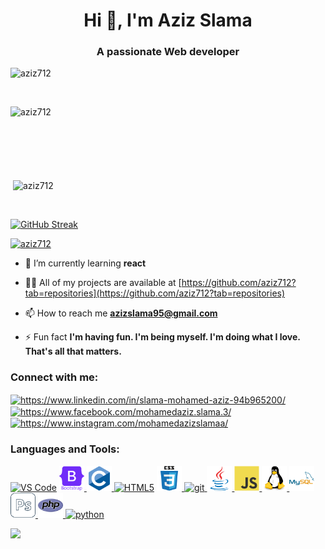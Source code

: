 <h1 align="center">Hi 👋, I'm Aziz Slama</h1>
<h3 align="center">A passionate Web developer</h3>


<p align="left"> <img src="https://komarev.com/ghpvc/?username=aziz712&label=Profile%20views&color=0e75b6&style=flat" alt="aziz712" /> </p> 
<br/>

<p><img align="left" src="https://github-readme-stats.vercel.app/api/top-langs?username=aziz712&show_icons=true&locale=en&layout=compact" alt="aziz712" /></p> <br/><br/> <br/><br/> <br/><br/> 

<p>&nbsp;<img align="center" src="https://github-readme-stats.vercel.app/api?username=aziz712&show_icons=true&locale=en" alt="aziz712" /></p> <br/>



[![GitHub Streak](https://github-readme-streak-stats.herokuapp.com?user=aziz712&theme=shadow-red&date_format=j%20M%5B%20Y%5D)](https://git.io/streak-stats) <br/>



<p align="left"> <a href="https://github.com/ryo-ma/github-profile-trophy"><img src="https://github-profile-trophy.vercel.app/?username=aziz712" alt="aziz712" /></a> </p>

- 🌱 I’m currently learning **react**

- 👨‍💻 All of my projects are available at [https://github.com/aziz712?tab=repositories](https://github.com/aziz712?tab=repositories)

- 📫 How to reach me **azizslama95@gmail.com**

- ⚡ Fun fact **I'm having fun. I'm being myself. I'm doing what I love. That's all that matters.**

<h3 align="left">Connect with me:</h3>
<p align="left">
<a href="https://www.linkedin.com/in/slama-mohamed-aziz-94b965200/" target="_blank"><img align="center" src="https://raw.githubusercontent.com/rahuldkjain/github-profile-readme-generator/master/src/images/icons/Social/linked-in-alt.svg" alt="https://www.linkedin.com/in/slama-mohamed-aziz-94b965200/" height="30" width="40" /></a>
<a href="https://www.facebook.com/mohamedaziz.slama.3/" target="_blank"><img align="center" src="https://raw.githubusercontent.com/rahuldkjain/github-profile-readme-generator/master/src/images/icons/Social/facebook.svg" alt="https://www.facebook.com/mohamedaziz.slama.3/" height="30" width="40" /></a>
<a href="https://www.instagram.com/mohamedazizslamaa/" target="_blank"><img align="center" src="https://raw.githubusercontent.com/rahuldkjain/github-profile-readme-generator/master/src/images/icons/Social/instagram.svg" alt="https://www.instagram.com/mohamedazizslamaa/" height="30" width="40" /></a>

</p>

<h3 align="left">Languages and Tools:</h3>
<p align="left">
   <a href="https://code.visualstudio.com/" target="_blank" rel="noreferrer"><img src="https://code.visualstudio.com/assets/images/code-stable.png" width="36" height="36" alt="VS Code" /></a>
  <a href="https://getbootstrap.com" target="_blank" rel="noreferrer"> <img src="https://raw.githubusercontent.com/devicons/devicon/master/icons/bootstrap/bootstrap-plain-wordmark.svg" alt="bootstrap" width="40" height="40"/> </a>
  <a href="https://www.cprogramming.com/" target="_blank" rel="noreferrer"> <img src="https://raw.githubusercontent.com/devicons/devicon/master/icons/c/c-original.svg" alt="c" width="40" height="40"/> </a>
   <a href="https://developer.mozilla.org/en-US/docs/Glossary/HTML5" target="_blank" rel="noreferrer"><img src="https://raw.githubusercontent.com/danielcranney/readme-generator/main/public/icons/skills/html5-colored.svg" width="36" height="36" alt="HTML5" /></a>
  <a href="https://www.w3schools.com/css/" target="_blank" rel="noreferrer"> <img src="https://raw.githubusercontent.com/devicons/devicon/master/icons/css3/css3-original-wordmark.svg" alt="css3" width="40" height="40"/> </a>
  <a href="https://git-scm.com/" target="_blank" rel="noreferrer"> <img src="https://www.vectorlogo.zone/logos/git-scm/git-scm-icon.svg" alt="git" width="40" height="40"/> </a>
  <a href="https://www.java.com" target="_blank" rel="noreferrer"> <img src="https://raw.githubusercontent.com/devicons/devicon/master/icons/java/java-original.svg" alt="java" width="40" height="40"/> </a> 
  <a href="https://developer.mozilla.org/en-US/docs/Web/JavaScript" target="_blank" rel="noreferrer"> <img src="https://raw.githubusercontent.com/devicons/devicon/master/icons/javascript/javascript-original.svg" alt="javascript" width="40" height="40"/> </a> <a href="https://www.linux.org/" target="_blank" rel="noreferrer"> <img src="https://raw.githubusercontent.com/devicons/devicon/master/icons/linux/linux-original.svg" alt="linux" width="40" height="40"/> </a> <a href="https://www.mysql.com/" target="_blank" rel="noreferrer"> <img src="https://raw.githubusercontent.com/devicons/devicon/master/icons/mysql/mysql-original-wordmark.svg" alt="mysql" width="40" height="40"/> </a> <a href="https://www.photoshop.com/en" target="_blank" rel="noreferrer"> <img src="https://raw.githubusercontent.com/devicons/devicon/master/icons/photoshop/photoshop-line.svg" alt="photoshop" width="40" height="40"/> </a> <a href="https://www.php.net" target="_blank" rel="noreferrer"> <img src="https://raw.githubusercontent.com/devicons/devicon/master/icons/php/php-original.svg" alt="php" width="40" height="40"/> </a>
   
   <a href="https://www.python.org/" target="_blank" rel="noreferrer"> 
      <img src="https://upload.wikimedia.org/wikipedia/commons/thumb/c/c3/Python-logo-notext.svg/1200px-Python-logo-notext.svg.png" alt="python" width="40" height="40"/> </a> </p>




  

[![](https://quotes-github-readme.vercel.app/api?quote=Everything%20happens%20for%20a%20reason.&border=true&type=horizontal&author=Unknown&theme=dark)](https://github.com/aziz712) 



